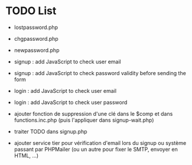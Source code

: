 # TODO List


* lostpassword.php
* chgpassword.php
* newpassword.php


* signup : add JavaScript to check user email 
* signup : add JavaScript to check password validity before sending the form
* login : add JavaScript to check user email 
* login : add JavaScript to check user password


* ajouter fonction de suppression d'une clé dans le $comp et dans functions.inc.php (puis l'appliquer dans signup-wait.php)

* traiter TODO dans signup.php

* ajouter service tier pour vérification d'email lors du signup ou système passant par PHPMailer (ou un autre pour fixer le SMTP, envoyer en HTML, ...)
